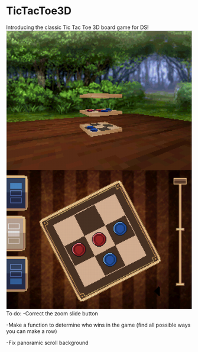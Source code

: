 # TicTacToe3D

Introducing the classic Tic Tac Toe 3D board game for DS! 
![](https://github.com/PrismaNano/TicTacToe3D/blob/master/Capture.PNG)
To do:
-Correct the zoom slide button

-Make a function to determine who wins in the game (find all possible ways you can make a row)

-Fix panoramic scroll background
